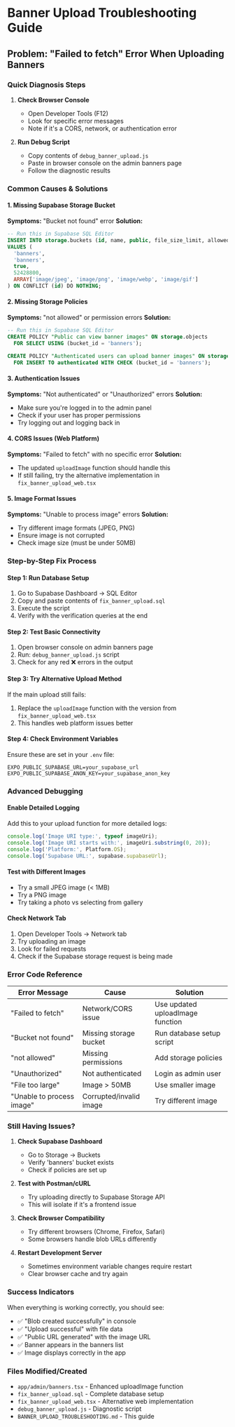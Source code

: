 # Banner Upload Troubleshooting Guide

## Problem: "Failed to fetch" Error When Uploading Banners

### Quick Diagnosis Steps

1. **Check Browser Console**
   - Open Developer Tools (F12)
   - Look for specific error messages
   - Note if it's a CORS, network, or authentication error

2. **Run Debug Script**
   - Copy contents of `debug_banner_upload.js`
   - Paste in browser console on the admin banners page
   - Follow the diagnostic results

### Common Causes & Solutions

#### 1. Missing Supabase Storage Bucket
**Symptoms:** "Bucket not found" error
**Solution:** 
```sql
-- Run this in Supabase SQL Editor
INSERT INTO storage.buckets (id, name, public, file_size_limit, allowed_mime_types)
VALUES (
  'banners',
  'banners', 
  true,
  52428800,
  ARRAY['image/jpeg', 'image/png', 'image/webp', 'image/gif']
) ON CONFLICT (id) DO NOTHING;
```

#### 2. Missing Storage Policies
**Symptoms:** "not allowed" or permission errors
**Solution:**
```sql
-- Run this in Supabase SQL Editor
CREATE POLICY "Public can view banner images" ON storage.objects
  FOR SELECT USING (bucket_id = 'banners');

CREATE POLICY "Authenticated users can upload banner images" ON storage.objects
  FOR INSERT TO authenticated WITH CHECK (bucket_id = 'banners');
```

#### 3. Authentication Issues
**Symptoms:** "Not authenticated" or "Unauthorized" errors
**Solution:**
- Make sure you're logged in to the admin panel
- Check if your user has proper permissions
- Try logging out and logging back in

#### 4. CORS Issues (Web Platform)
**Symptoms:** "Failed to fetch" with no specific error
**Solution:**
- The updated `uploadImage` function should handle this
- If still failing, try the alternative implementation in `fix_banner_upload_web.tsx`

#### 5. Image Format Issues
**Symptoms:** "Unable to process image" errors
**Solution:**
- Try different image formats (JPEG, PNG)
- Ensure image is not corrupted
- Check image size (must be under 50MB)

### Step-by-Step Fix Process

#### Step 1: Run Database Setup
1. Go to Supabase Dashboard → SQL Editor
2. Copy and paste contents of `fix_banner_upload.sql`
3. Execute the script
4. Verify with the verification queries at the end

#### Step 2: Test Basic Connectivity
1. Open browser console on admin banners page
2. Run: `debug_banner_upload.js` script
3. Check for any red ❌ errors in the output

#### Step 3: Try Alternative Upload Method
If the main upload still fails:
1. Replace the `uploadImage` function with the version from `fix_banner_upload_web.tsx`
2. This handles web platform issues better

#### Step 4: Check Environment Variables
Ensure these are set in your `.env` file:
```
EXPO_PUBLIC_SUPABASE_URL=your_supabase_url
EXPO_PUBLIC_SUPABASE_ANON_KEY=your_supabase_anon_key
```

### Advanced Debugging

#### Enable Detailed Logging
Add this to your upload function for more detailed logs:
```javascript
console.log('Image URI type:', typeof imageUri);
console.log('Image URI starts with:', imageUri.substring(0, 20));
console.log('Platform:', Platform.OS);
console.log('Supabase URL:', supabase.supabaseUrl);
```

#### Test with Different Images
- Try a small JPEG image (< 1MB)
- Try a PNG image
- Try taking a photo vs selecting from gallery

#### Check Network Tab
1. Open Developer Tools → Network tab
2. Try uploading an image
3. Look for failed requests
4. Check if the Supabase storage request is being made

### Error Code Reference

| Error Message | Cause | Solution |
|---------------|-------|----------|
| "Failed to fetch" | Network/CORS issue | Use updated uploadImage function |
| "Bucket not found" | Missing storage bucket | Run database setup script |
| "not allowed" | Missing permissions | Add storage policies |
| "Unauthorized" | Not authenticated | Login as admin user |
| "File too large" | Image > 50MB | Use smaller image |
| "Unable to process image" | Corrupted/invalid image | Try different image |

### Still Having Issues?

1. **Check Supabase Dashboard**
   - Go to Storage → Buckets
   - Verify 'banners' bucket exists
   - Check if policies are set up

2. **Test with Postman/cURL**
   - Try uploading directly to Supabase Storage API
   - This will isolate if it's a frontend issue

3. **Check Browser Compatibility**
   - Try different browsers (Chrome, Firefox, Safari)
   - Some browsers handle blob URLs differently

4. **Restart Development Server**
   - Sometimes environment variable changes require restart
   - Clear browser cache and try again

### Success Indicators

When everything is working correctly, you should see:
- ✅ "Blob created successfully" in console
- ✅ "Upload successful" with file data
- ✅ "Public URL generated" with the image URL
- ✅ Banner appears in the banners list
- ✅ Image displays correctly in the app

### Files Modified/Created

- `app/admin/banners.tsx` - Enhanced uploadImage function
- `fix_banner_upload.sql` - Complete database setup
- `fix_banner_upload_web.tsx` - Alternative web implementation  
- `debug_banner_upload.js` - Diagnostic script
- `BANNER_UPLOAD_TROUBLESHOOTING.md` - This guide
